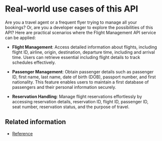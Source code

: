 # Real-world use cases of this API

Are you a travel agent or a frequent flyer trying to manage all your bookings? Or, are you a developer eager to explore the possibilities of this API? Here are practical scenarios where the Flight Management API service can be applied:

- **Flight Management**: Access detailed information about flights,
including flight ID, airline, origin, destination, departure time,
including and arrival time. Users can retrieve essential
including flight details to track schedules effectively.

- **Passenger Management**: Obtain passenger details such as passenger ID,
first name, last name, date of birth (DOB), passport number, and
first nationality. This feature enables users to maintain a
first database of passengers and their personal information securely.

- **Reservation Handling**: Manage flight reservations
effortlessly by accessing reservation details, reservation ID, flight ID, passenger ID,
seat number, reservation status, and the purpose of travel.

## Related information

- [Reference](../reference/endpoints.md)
